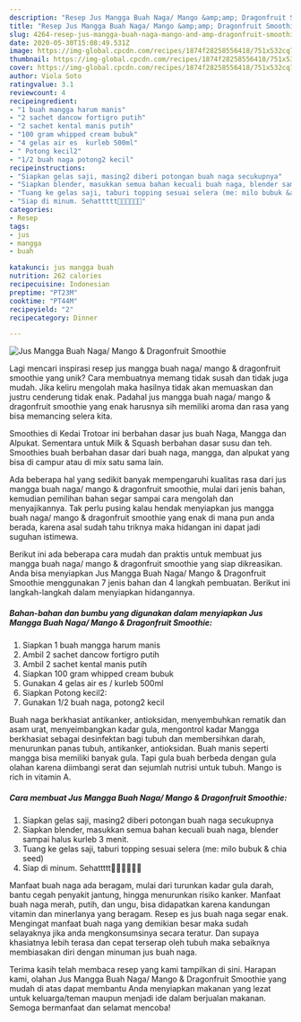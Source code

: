 ```yaml
---
description: "Resep Jus Mangga Buah Naga/ Mango &amp;amp; Dragonfruit Smoothie, Lezat Sekali"
title: "Resep Jus Mangga Buah Naga/ Mango &amp;amp; Dragonfruit Smoothie, Lezat Sekali"
slug: 4264-resep-jus-mangga-buah-naga-mango-and-amp-dragonfruit-smoothie-lezat-sekali
date: 2020-05-30T15:08:49.531Z
image: https://img-global.cpcdn.com/recipes/1874f28258556418/751x532cq70/jus-mangga-buah-naga-mango-dragonfruit-smoothie-foto-resep-utama.jpg
thumbnail: https://img-global.cpcdn.com/recipes/1874f28258556418/751x532cq70/jus-mangga-buah-naga-mango-dragonfruit-smoothie-foto-resep-utama.jpg
cover: https://img-global.cpcdn.com/recipes/1874f28258556418/751x532cq70/jus-mangga-buah-naga-mango-dragonfruit-smoothie-foto-resep-utama.jpg
author: Viola Soto
ratingvalue: 3.1
reviewcount: 4
recipeingredient:
- "1 buah mangga harum manis"
- "2 sachet dancow fortigro putih"
- "2 sachet kental manis putih"
- "100 gram whipped cream bubuk"
- "4 gelas air es  kurleb 500ml"
- " Potong kecil2"
- "1/2 buah naga potong2 kecil"
recipeinstructions:
- "Siapkan gelas saji, masing2 diberi potongan buah naga secukupnya"
- "Siapkan blender, masukkan semua bahan kecuali buah naga, blender sampai halus kurleb 3 menit."
- "Tuang ke gelas saji, taburi topping sesuai selera (me: milo bubuk &amp; chia seed)"
- "Siap di minum. Sehattttt💪🏻💪🏻💪🏻"
categories:
- Resep
tags:
- jus
- mangga
- buah

katakunci: jus mangga buah 
nutrition: 262 calories
recipecuisine: Indonesian
preptime: "PT23M"
cooktime: "PT44M"
recipeyield: "2"
recipecategory: Dinner

---
```



![Jus Mangga Buah Naga/ Mango &amp; Dragonfruit Smoothie](https://img-global.cpcdn.com/recipes/1874f28258556418/751x532cq70/jus-mangga-buah-naga-mango-dragonfruit-smoothie-foto-resep-utama.jpg)

Lagi mencari inspirasi resep jus mangga buah naga/ mango &amp; dragonfruit smoothie yang unik? Cara membuatnya memang tidak susah dan tidak juga mudah. Jika keliru mengolah maka hasilnya tidak akan memuaskan dan justru cenderung tidak enak. Padahal jus mangga buah naga/ mango &amp; dragonfruit smoothie yang enak harusnya sih memiliki aroma dan rasa yang bisa memancing selera kita.

Smoothies di Kedai Trotoar ini berbahan dasar jus buah Naga, Mangga dan Alpukat. Sementara untuk Milk &amp; Squash berbahan dasar susu dan teh. Smoothies buah berbahan dasar dari buah naga, mangga, dan alpukat yang bisa di campur atau di mix satu sama lain.

Ada beberapa hal yang sedikit banyak mempengaruhi kualitas rasa dari jus mangga buah naga/ mango &amp; dragonfruit smoothie, mulai dari jenis bahan, kemudian pemilihan bahan segar sampai cara mengolah dan menyajikannya. Tak perlu pusing kalau hendak menyiapkan jus mangga buah naga/ mango &amp; dragonfruit smoothie yang enak di mana pun anda berada, karena asal sudah tahu triknya maka hidangan ini dapat jadi suguhan istimewa.


Berikut ini ada beberapa cara mudah dan praktis untuk membuat jus mangga buah naga/ mango &amp; dragonfruit smoothie yang siap dikreasikan. Anda bisa menyiapkan Jus Mangga Buah Naga/ Mango &amp; Dragonfruit Smoothie menggunakan 7 jenis bahan dan 4 langkah pembuatan. Berikut ini langkah-langkah dalam menyiapkan hidangannya.

<!--inarticleads1-->

##### Bahan-bahan dan bumbu yang digunakan dalam menyiapkan Jus Mangga Buah Naga/ Mango &amp; Dragonfruit Smoothie:

1. Siapkan 1 buah mangga harum manis
1. Ambil 2 sachet dancow fortigro putih
1. Ambil 2 sachet kental manis putih
1. Siapkan 100 gram whipped cream bubuk
1. Gunakan 4 gelas air es / kurleb 500ml
1. Siapkan  Potong kecil2:
1. Gunakan 1/2 buah naga, potong2 kecil


Buah naga berkhasiat antikanker, antioksidan, menyembuhkan rematik dan asam urat, menyeimbangkan kadar gula, mengontrol kadar Mangga berkhasiat sebagai desinfektan bagi tubuh dan membersihkan darah, menurunkan panas tubuh, antikanker, antioksidan. Buah manis seperti mangga bisa memiliki banyak gula. Tapi gula buah berbeda dengan gula olahan karena diimbangi serat dan sejumlah nutrisi untuk tubuh. Mango is rich in vitamin A. 

<!--inarticleads2-->

##### Cara membuat Jus Mangga Buah Naga/ Mango &amp; Dragonfruit Smoothie:

1. Siapkan gelas saji, masing2 diberi potongan buah naga secukupnya
1. Siapkan blender, masukkan semua bahan kecuali buah naga, blender sampai halus kurleb 3 menit.
1. Tuang ke gelas saji, taburi topping sesuai selera (me: milo bubuk &amp; chia seed)
1. Siap di minum. Sehattttt💪🏻💪🏻💪🏻


Manfaat buah naga ada beragam, mulai dari turunkan kadar gula darah, bantu cegah penyakit jantung, hingga menurunkan risiko kanker. Manfaat buah naga merah, putih, dan ungu, bisa didapatkan karena kandungan vitamin dan minerlanya yang beragam. Resep es jus buah naga segar enak. Mengingat manfaat buah naga yang demikian besar maka sudah selayaknya jika anda mengkonsumsinya secara teratur. Dan supaya khasiatnya lebih terasa dan cepat terserap oleh tubuh maka sebaiknya membiasakan diri dengan minuman jus buah naga. 

Terima kasih telah membaca resep yang kami tampilkan di sini. Harapan kami, olahan Jus Mangga Buah Naga/ Mango &amp; Dragonfruit Smoothie yang mudah di atas dapat membantu Anda menyiapkan makanan yang lezat untuk keluarga/teman maupun menjadi ide dalam berjualan makanan. Semoga bermanfaat dan selamat mencoba!

